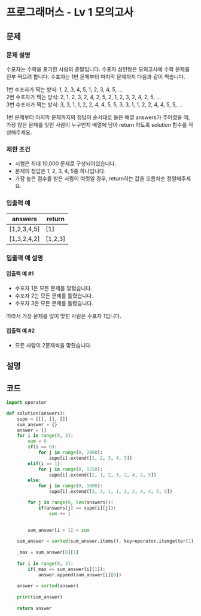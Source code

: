 # 프로그래머스 - Lv 1 모의고사

문제
-----

### 문제 설명

수포자는 수학을 포기한 사람의 준말입니다. 수포자 삼인방은 모의고사에 수학 문제를 전부 찍으려 합니다. 수포자는 1번 문제부터 마지막 문제까지 다음과 같이 찍습니다.

1번 수포자가 찍는 방식: 1, 2, 3, 4, 5, 1, 2, 3, 4, 5, ...   
2번 수포자가 찍는 방식: 2, 1, 2, 3, 2, 4, 2, 5, 2, 1, 2, 3, 2, 4, 2, 5, ...   
3번 수포자가 찍는 방식: 3, 3, 1, 1, 2, 2, 4, 4, 5, 5, 3, 3, 1, 1, 2, 2, 4, 4, 5, 5, ...   

1번 문제부터 마지막 문제까지의 정답이 순서대로 들은 배열 answers가 주어졌을 때, 가장 많은 문제를 맞힌 사람이 누구인지 배열에 담아 return 하도록 solution 함수를 작성해주세요.

### 제한 조건

- 시험은 최대 10,000 문제로 구성되어있습니다.
- 문제의 정답은 1, 2, 3, 4, 5중 하나입니다.
- 가장 높은 점수를 받은 사람이 여럿일 경우, return하는 값을 오름차순 정렬해주세요.

### 입출력 예

|answers|return|
|---|---|
|[1,2,3,4,5]|[1]|
|[1,3,2,4,2]|[1,2,3]|

### 입출력 예 설명

#### 입출력 예 #1

- 수포자 1은 모든 문제를 맞혔습니다.
- 수포자 2는 모든 문제를 틀렸습니다.
- 수포자 3은 모든 문제를 틀렸습니다.

따라서 가장 문제를 많이 맞힌 사람은 수포자 1입니다.

#### 입출력 예 #2

- 모든 사람이 2문제씩을 맞췄습니다.

설명
------

코드
------

``` python
import operator

def solution(answers):
    supo = [[], [], []]
    sum_answer = {}
    answer = []
    for i in range(0, 3):
        sum = 0
        if(i == 0):
            for j in range(0, 2000):
                supo[i].extend([1, 2, 3, 4, 5])
        elif(i == 1):
            for j in range(0, 1250):
                supo[i].extend([2, 1, 2, 3, 2, 4, 2, 5])
        else:
            for j in range(0, 1000):
                supo[i].extend([3, 3, 1, 1, 2, 2, 4, 4, 5, 5])

        for j in range(0, len(answers)):
            if(answers[j] == supo[i][j]):
                sum += 1

                
        sum_answer[i + 1] = sum
            
    sum_answer = sorted(sum_answer.items(), key=operator.itemgetter(1), reverse=True )
    
    _max = sum_answer[0][1]
    
    for i in range(0, 3):
        if(_max == sum_answer[i][1]):
            answer.append(sum_answer[i][0])
    
    answer = sorted(answer)
    
    print(sum_answer)
            
    return answer
```
